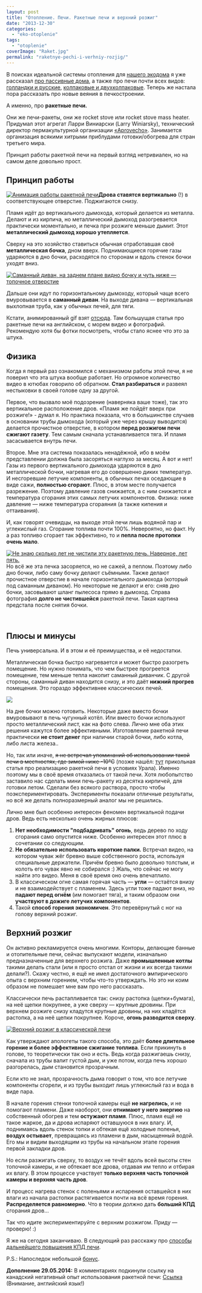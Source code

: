 ```yaml
---
layout: post
title: "Отопление. Печи. Ракетные печи и верхний розжиг"
date: "2013-12-30"
categories: 
  - "eko-otoplenie"
tags: 
  - "otoplenie"
coverImage: "Raket.jpg"
permalink: "raketnye-pechi-i-verhniy-rozjig/"
---
```


В поисках идеальной системы отопления для [нашего экодома](/dom-za-100-tysyach-rubley) я уже рассказал [про пассивные дома](/otoplenie-passivnie-doma-i-vodyanoe-otoplenie), а также про печи почти всех видов: [голландки и русские](/otoplenie-pechi-gollandki-i-russkie), [колпаковые и двухколпаковые](/otoplenie-pechi-kolpakovye-i-dvuhkolpakovye). Теперь же настала пора рассказать про новые веяния в печкостроении.

А именно, про **ракетные печи.**

Они же печи-ракеты, они же rocket stove или rocket stove mass heater. Придумал этот агрегат Ларри Виниарски (Larry Winiarsky), технический директор пермакультурной организации [«Aprovecho»](http://www.aprovecho.org/lab/home). Занимается организация всякими хитрыми приблудами готовки/обогрева для стран третьего мира.

Принцип работы ракетной печи на первый взгляд нетривиален, но на самом деле довольно прост.

## Принцип работы

[![](images/1809_original.gif "Анимация работы ракетной печи")](/wp-content/uploads/2013/12/1809_original.gif "Анимация работы ракетной печи")**Дрова ставятся вертикально** (!) в соответствующее отверстие. Поджигаются снизу.

Пламя идёт до вертикального дымохода, который делается из металла. Делают и из кирпича, но металлический дымоход разогревается практически моментально, и печка при розжиге меньше дымит. Этот **металлический дымоход хорошо утепляется**.

Сверху на это хозяйство ставиться обычная отработавшая своё **металлическая бочка**, дном вверх. Поднимающиеся горячие газы ударяются в дно бочки, расходятся по сторонам и вдоль стенок бочки уходят вниз.

[![](images/Screenshot_2013-12-29-02-25-44-672x372.png "Саманный диван, на заднем плане видно бочку и чуть ниже — топочное отверстие")](/wp-content/uploads/2013/12/Screenshot_2013-12-29-02-25-44-672x372.png "Саманный диван, на заднем плане видно бочку и чуть ниже — топочное отверстие")

Дальше они идут по горизонтальному дымоходу, который чаще всего вмуровывается в **саманный диван**. На выходе дивана — вертикальная выхлопная труба, как у обычных печей, для тяги.

Кстати, анимированный gif взят [отсюда](http://www.richsoil.com/rocket-stove-mass-heater.jsp). Там большущая статья про ракетные печи на английском, с морем видео и фотографий. Рекомендую хотя бы фотки посмотреть, чтобы стало яснее что это за штука.

## Физика

Когда я первый раз ознакомился с механизмом работы этой печи, я не поверил что эта штука вообще работает. Но огромное количество видео в ютюбах говорило об обратном. **Стал разбираться** и развеял нестыковки в своей голове одну за другой.

Первое, что вызвало моё подозрение (наверняка ваше тоже), так это вертикальное расположение дров. «Пламя же пойдёт вверх при розжиге!» - думал я. Но практика показала, что в большинстве случаев в основании трубы дымохода (который уже через крышу выводится) делается прочистное отверстие, в котором **перед розжигом печи сжигают газету**. Тем самым сначала устанавливается тяга. И пламя засасывается внутрь печи.

Второе. Мне эта система показалась ненадёжной, ибо в моём представлении должна была засоряться наглухо за месяц. А вот и нет! Газы из первого вертикального дымохода ударяются в дно металлической бочки, нагревая его до совершенно диких температур. И несгоревшие летучие компоненты, в обычных печах оседающие в виде сажи, **полностью сгорают**. Плюс, в этом месте получается разрежение. Поэтому давление газов снижается, а с ним снижается и температура сгорания этих самых летучих компонентов. Физика: ниже давление — ниже температура сгораяния (а также кипения и оттаивания).

И, как говорят очевидцы, на выходе этой печи лишь водяной пар и углекислый газ. Сгорание топлива почти 100%. Невероятно, но факт. Ну а раз топливо сгорает так эффективно, то и **пепла после протопки очень мало**.

[![](images/rocket-stove-020.jpg "Не знаю сколько лет не чистили эту ракетную печь. Наверное, лет пять.")](/wp-content/uploads/2013/12/rocket-stove-020.jpg "Не знаю сколько лет не чистили эту ракетную печь. Наверное, лет пять.")Но всё же эта печка засоряется, но не сажей, а пеплом. Поэтому либо дно бочки, либо саму бочку делают съёмными. Также делают прочистное отверстие в начале горизонтального дымохода (который под саманным диваном). Но некоторые не делают и его: сняв дно бочки, засовывают шланг пылесоса прямо в дымоход. Справа фотография **долго не чистившейся** ракетной печи. Такая картина предстала после снятия бочки.

 

## Плюсы и минусы

Печь универсальна. И в этом и её преимущества, и её недостатки.

Металлическая бочка быстро нагревается и может быстро разогреть помещение. Но нужно понимать, что чем быстрее прогреется помещение, тем меньше тепла накопит саманный диванчик. С другой стороны, саманный диван находится снизу, и это даёт **нижний прогрев** помещения. Это гораздо эффективнее классических печей.

[![](images/hqdefault.jpg)](/wp-content/uploads/2013/12/hqdefault.jpg "Лист железа вместо бочки")

На дне бочки можно готовить. Некоторые даже вместо бочки вмуровывают в печь чугунный котёл. Или вместо бочки используют просто металлический лист, как на фото слева. Лично мне оба этих решения кажутся более эффективными. Изготовление ракетной печи практически **не стоит денег** при наличии старой бочки, либо котла, либо листа железа..

Но, так или иначе, <del>я не встречал упоминаний об использовании такой печи в местностях, где зимой ниже -10°С</del> (позже нашёл: [тут](http://ozzyzello.livejournal.com/457380.html) прикольная статья про реализацию ракетной печи в условиях Урала). Именно поэтому мы в своё время отказались от такой печи. Хотя любопытство заставило нас сделать мини печь-ракету из десятка кирпичей, для готовки летом. Сделали без всякого раствора, просто чтобы поэкспериментировать. Эксперименты показали отличные результаты, но всё же делать полноразмерный аналог мы не решились.

Лично мне был особенно интересен феномен вертикальной подачи дров. Ведь есть несколько очень жирных плюсов:
1. **Нет необходимости "подбадривать" огонь**, ведь дерево по ходу сгорания само опустится ниже. Особенно интересен этот плюс в сочетании со следующим.
2. **Не обязательно использовать короткие палки.** Встречал видео, на котором чувак жёг бревно выше собственного роста, используя специальные держатели. Причём бревно было довольно толстым, и колоть его чувак явно не собирался :) Жаль, что сейчас не могу найти это видео. Меня в своё время оно очень впечатлило.
3. В классическом огне самая горячая часть — **угли** — остаётся внизу и не взаимодействует с пламенем. Здесь угли тоже падают вниз, но **падают перед огнём** (им помогает тяга), и таким образом они **участвуют в дожиге летучих компонентов**.
4. Такой **способ горения экономичен**. Это перевёрнутый с ног на голову верхний розжиг.

## Верхний розжиг

Он активно рекламируется очень многими. Конторы, делающие банные и отопительные печи, сейчас выпускают модели, изначально предназначенные для верхнего розжига. Даже **промышленные котлы** такими делать стали (или я просто отстал от жизни и их всегда такими делали?). Скажу честно, я ещё не имел достаточного **э**мпирического опыта с верхним горением, чтобы что-то утверждать. Но это ни коим образом не помешает мне вам про него рассказать.

Классически печь растапливается так: снизу растопка (щепки+бумага), на неё щепки покрупнее, а уже сверху — крупные дровины. При верхнем розжиге снизу кладутся крупные дровины, на них кладётся растопка, а на неё щепки покрупнее. Короче, **огонь разводится сверху**.

[![](images/vohringer_op-11012.jpg "Верхний розжиг в классической печи")](/wp-content/uploads/2013/12/vohringer_op-11012.jpg "Верхний розжиг в классической печи")

Как утверждают апологеты такого способа, это даёт **более длительное горение и более эффективное сжигание топлива**. Если прикинуть в голове, то теоретически так оно и есть. Ведь когда разжигаешь снизу, сначала из трубы валит густой дым, и уже потом, когда печь хорошо разгорелась, дым становится прозрачным.

Если кто не знал, прозрачность дыма говорит о том, что все летучие компоненты сгорели, и из трубы выходит лишь углекислый газ и вода в виде пара.

В начале горения стенки топочной камеры ещё **не нагрелись**, и не помогают пламени. Даже наоборот, они **отнимают у него энергию** на собственный обогрев и тем **остужают пламя**. Плюс, пламя ещё не такое жаркое, да и дрова испаряют оставшуюся в них влагу. И, поднимаясь вдоль стенок топки и обтекая ещё холодные поленья, **воздух остывает**, превращаясь из пламени в дым, насыщенный водой. Его мы и видим выходящим из трубы на начальном этапе горения первой закладки дров.

Но если разжигать сверху, то воздух не течёт вдоль всей высоты стен топочной камеры, и не обтекает все дрова, отдавая им тепло и отбирая их влагу. В этом процессе участвует **только верхняя часть топочной камеры и верхняя часть дров**.

И процесс нагрева стенок с поленьями и испарения оставшейся в них влаги из начала растопки растягивается почти на всё время горения. **Распределяется равномерно**. Что в теории должно дать **больший КПД** сгорания дров...

Так что идите экспериментируйте с верхним розжигом. Приду — проверю! :)

Я же на сегодня заканчиваю. В следующий раз расскажу про [способы дальнейшего повышения КПД печи](/otoplenie-pechi-vneshniy-pritok-i-vtorichniy-vozduh).

P.S.: Напоследок небольшой [бонус](http://www.youtube.com/watch?v=NeXf6xJJ2fw).

**Дополнение 29.05.2014:** В комментариях подкинули ссылку на канадский негативный опыт использования ракетной печи: [Ссылка]( http://canadiandirtbags.wordpress.com/2013/12/15/a-scientist-and-a-technologist-walk-into-a-bar/ ) (Внимание, английский язык!)
